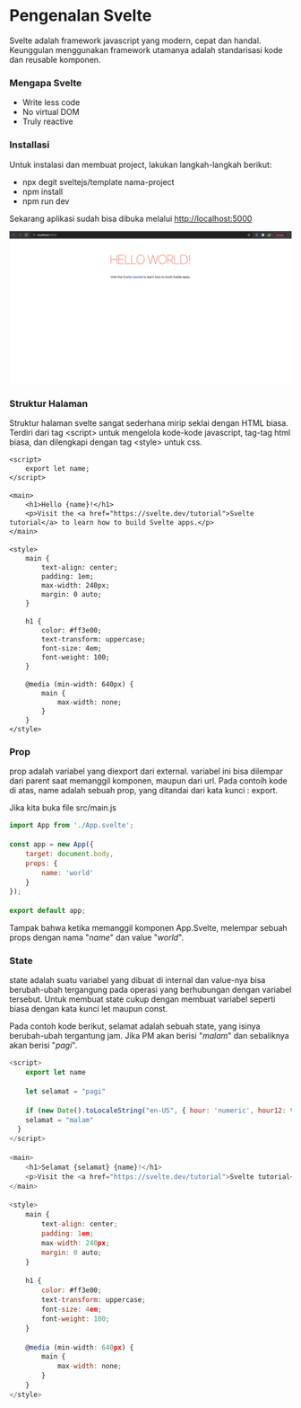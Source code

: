 # Pengenalan Svelte

Svelte adalah framework javascript yang modern, cepat dan handal. Keunggulan menggunakan framework utamanya adalah standarisasi kode dan reusable komponen.

### Mengapa Svelte

* Write less code
* No virtual DOM
* Truly reactive

### Installasi

Untuk instalasi dan membuat project, lakukan langkah-langkah berikut:  

* npx degit sveltejs/template nama-project
* npm install
* npm run dev

Sekarang aplikasi sudah bisa dibuka melalui [http://localhost:5000](http://localhost:5000/)

![](../.gitbook/assets/screen-shot-2021-09-15-at-11.59.32.png)

### Struktur Halaman

Struktur halaman svelte sangat sederhana mirip seklai dengan HTML biasa. Terdiri dari tag &lt;script&gt; untuk mengelola kode-kode javascript, tag-tag html biasa, dan dilengkapi dengan tag &lt;style&gt; untuk css.

```markup
<script>
	export let name;
</script>

<main>
	<h1>Hello {name}!</h1>
	<p>Visit the <a href="https://svelte.dev/tutorial">Svelte tutorial</a> to learn how to build Svelte apps.</p>
</main>

<style>
	main {
		text-align: center;
		padding: 1em;
		max-width: 240px;
		margin: 0 auto;
	}

	h1 {
		color: #ff3e00;
		text-transform: uppercase;
		font-size: 4em;
		font-weight: 100;
	}

	@media (min-width: 640px) {
		main {
			max-width: none;
		}
	}
</style>
```

### Prop

prop adalah variabel yang diexport dari external. variabel ini bisa dilempar dari parent saat memanggil komponen, maupun dari url. Pada contoih kode di atas, name adalah sebuah prop, yang ditandai dari kata kunci : export.

Jika kita buka file src/main.js

```javascript
import App from './App.svelte';

const app = new App({
	target: document.body,
	props: {
		name: 'world'
	}
});

export default app;
```

Tampak bahwa ketika memanggil komponen App.Svelte, melempar sebuah props dengan nama "_name_" dan value "_world_".

### State

state adalah suatu variabel yang dibuat di internal dan value-nya bisa berubah-ubah tergangung pada operasi yang berhubungan dengan variabel tersebut. Untuk membuat state cukup dengan membuat variabel seperti biasa dengan kata kunci let maupun const.

Pada contoh kode berikut, selamat adalah sebuah state, yang isinya berubah-ubah tergantung jam. Jika PM akan berisi "_malam_" dan sebaliknya akan berisi "_pagi_". 

```javascript
<script>
	export let name

	let selamat = "pagi"
	
	if (new Date().toLocaleString("en-US", { hour: 'numeric', hour12: true }).split(" ")[1] === "PM") {
    selamat = "malam"
  } 
</script>

<main>
	<h1>Selamat {selamat} {name}!</h1>
	<p>Visit the <a href="https://svelte.dev/tutorial">Svelte tutorial</a> to learn how to build Svelte apps.</p>
</main>

<style>
	main {
		text-align: center;
		padding: 1em;
		max-width: 240px;
		margin: 0 auto;
	}

	h1 {
		color: #ff3e00;
		text-transform: uppercase;
		font-size: 4em;
		font-weight: 100;
	}

	@media (min-width: 640px) {
		main {
			max-width: none;
		}
	}
</style>
```



